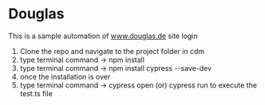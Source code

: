# Douglas

This is a sample automation of www.douglas.de site login

1. Clone the repo and navigate to the project folder in cdm
2. type terminal command -> npm install
3. type terminal command -> npm install cypress --save-dev
4. once the installation is over
5. type terminal command -> cypress open (or) cypress run to execute the test.ts file
